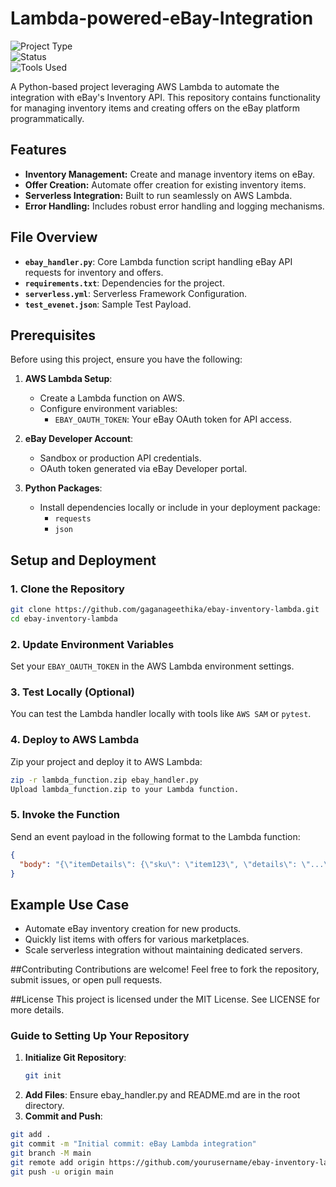 # Lambda-powered-eBay-Integration

![Project Type](https://img.shields.io/badge/Project-Type%3A%20Serverless%20Integration-blue)  
![Status](https://img.shields.io/badge/Status-In%20Progress-yellow)  
![Tools Used](https://img.shields.io/badge/Tools-Python%20%7C%20AWS%20Lambda%20%7C%20Serverless%20Framework%20%7C%20Requests%20%7C%20Boto3-orange)


A Python-based project leveraging AWS Lambda to automate the integration with eBay's Inventory API. This repository contains functionality for managing inventory items and creating offers on the eBay platform programmatically.

## Features

- **Inventory Management:** Create and manage inventory items on eBay.
- **Offer Creation:** Automate offer creation for existing inventory items.
- **Serverless Integration:** Built to run seamlessly on AWS Lambda.
- **Error Handling:** Includes robust error handling and logging mechanisms.

## File Overview

- **`ebay_handler.py`**: Core Lambda function script handling eBay API requests for inventory and offers.
- **`requirements.txt`**: Dependencies for the project.
- **`serverless.yml`**: Serverless Framework Configuration.
- **`test_evenet.json`**: Sample Test Payload.

## Prerequisites

Before using this project, ensure you have the following:

1. **AWS Lambda Setup**:
   - Create a Lambda function on AWS.
   - Configure environment variables:
     - `EBAY_OAUTH_TOKEN`: Your eBay OAuth token for API access.

2. **eBay Developer Account**:
   - Sandbox or production API credentials.
   - OAuth token generated via eBay Developer portal.

3. **Python Packages**:
   - Install dependencies locally or include in your deployment package:
     - `requests`
     - `json`

## Setup and Deployment

### 1. Clone the Repository
```bash
git clone https://github.com/gaganageethika/ebay-inventory-lambda.git
cd ebay-inventory-lambda
```
### 2. Update Environment Variables
Set your `EBAY_OAUTH_TOKEN` in the AWS Lambda environment settings.

### 3. Test Locally (Optional)
You can test the Lambda handler locally with tools like `AWS SAM` or `pytest`.

### 4. Deploy to AWS Lambda
Zip your project and deploy it to AWS Lambda:

```bash
zip -r lambda_function.zip ebay_handler.py
Upload lambda_function.zip to your Lambda function.
```

### 5. Invoke the Function
Send an event payload in the following format to the Lambda function:

```json
{
  "body": "{\"itemDetails\": {\"sku\": \"item123\", \"details\": \"...\"}, \"offerDetails\": {\"price\": \"10.99\"}}"
}
```
## Example Use Case
- Automate eBay inventory creation for new products.
- Quickly list items with offers for various marketplaces.
- Scale serverless integration without maintaining dedicated servers.

##Contributing
Contributions are welcome! Feel free to fork the repository, submit issues, or open pull requests.

##License
This project is licensed under the MIT License. See LICENSE for more details.


### Guide to Setting Up Your Repository

1. **Initialize Git Repository**:
   ```bash
   git init
   ```
2. **Add Files**:
    Ensure ebay_handler.py and README.md are in the root directory.
3. **Commit and Push**:

```bash
git add .
git commit -m "Initial commit: eBay Lambda integration"
git branch -M main
git remote add origin https://github.com/yourusername/ebay-inventory-lambda.git
git push -u origin main
```

